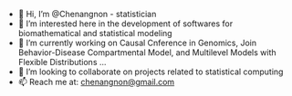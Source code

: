 - 👋 Hi, I’m @Chenangnon - statistician
- 👀 I’m interested here in the development of softwares for biomathematical and statistical modeling
- 🌱 I’m currently working on Causal Cnference in Genomics, Join Behavior-Disease Compartmental Model, and Multilevel Models with Flexible Distributions ... 
- 💞️ I’m looking to collaborate on projects related to statistical computing
- 📫 Reach me at: chenangnon@gmail.com

<!--- 
Chenangnon/Chenangnon is a ✨ special ✨ repository because its `README.md` (this file) appears on your GitHub profile.
You can click the Preview link to take a look at your changes.
--->
